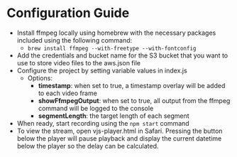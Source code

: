 # Configuration Guide
* Install ffmpeg locally using homebrew with the necessary packages included using the following command:
  * `brew install ffmpeg --with-freetype --with-fontconfig`
* Add the credentials and bucket name for the S3 bucket that you want to use to store video files to the aws.json file
* Configure the project by setting variable values in index.js
  * Options:
    * **timestamp**: when set to true, a timestamp overlay will be added to each video frame
    * **showFfmpegOutput**: when set to true, all output from the ffmpeg command will be logged to the console
    * **segmentLength**: the target length of each segment
* When ready, start recording using the `npm start` command
* To view the stream, open vjs-player.html in Safari. Pressing the button below the player will pause playback and display the current datetime below the player so the delay can be calculated.
